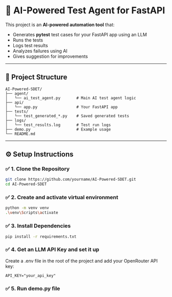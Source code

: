 # 🧪 AI-Powered Test Agent for FastAPI

This project is an **AI-powered automation tool** that:
- Generates **pytest** test cases for your FastAPI app using an LLM
- Runs the tests
- Logs test results
- Analyzes failures using AI
- Gives suggestion for improvements

---

## 📁 Project Structure

```
AI-Powered-SDET/
├── agent/
│   └── ai_test_agent.py       # Main AI test agent logic
├── api/
│   └── app.py                 # Your FastAPI app
├── tests/
│   └── test_generated_*.py    # Saved generated tests
├── logs/
│   └── test_results.log       # Test run logs
├── demo.py                    # Example usage
└── README.md
```

---

## ⚙️ Setup Instructions

### ✅ 1. Clone the Repository

```bash
git clone https://github.com/yourname/AI-Powered-SDET.git
cd AI-Powered-SDET
```

### ✅ 2. Create and activate virtual environment

```bash
python -m venv venv
.\venv\Scripts\activate
```

### ✅ 3. Install Dependencies

```bash
pip install -r requirements.txt
```

### ✅ 4. Get an LLM API Key and set it up
Create a .env file in the root of the project and add your OpenRouter API key:

```.env
API_KEY="your_api_key"
```

### ✅ 5. Run demo.py file